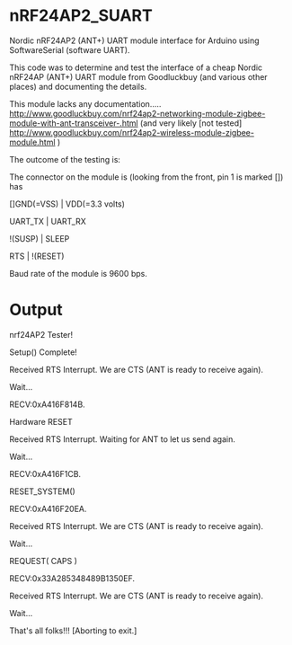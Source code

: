 nRF24AP2_SUART
==============

Nordic nRF24AP2 (ANT+) UART module interface for Arduino using SoftwareSerial (software UART).

This code was to determine and test the interface of a cheap Nordic nRF24AP (ANT+) UART module from Goodluckbuy (and various other places) and documenting the details.

This module lacks any documentation.....
http://www.goodluckbuy.com/nrf24ap2-networking-module-zigbee-module-with-ant-transceiver-.html
(and very likely [not tested] http://www.goodluckbuy.com/nrf24ap2-wireless-module-zigbee-module.html  )

The outcome of the testing is:

The connector on the module is (looking from the front, pin 1 is marked []) has

[]GND(=VSS) | VDD(=3.3 volts)

UART_TX   | UART_RX

!(SUSP)   | SLEEP

RTS       | !(RESET)

Baud rate of the module is 9600 bps.


Output
==============
nrf24AP2 Tester!

Setup() Complete!

Received RTS Interrupt. We are CTS (ANT is ready to receive again).

Wait...

RECV:0xA416F814B.

Hardware RESET

Received RTS Interrupt. Waiting for ANT to let us send again.

Wait...

RECV:0xA416F1CB.

RESET_SYSTEM()

RECV:0xA416F20EA.

Received RTS Interrupt. We are CTS (ANT is ready to receive again).

Wait...

REQUEST( CAPS )

RECV:0x33A285348489B1350EF.

Received RTS Interrupt. We are CTS (ANT is ready to receive again).

Wait...

That's all folks!!! [Aborting to exit.]
